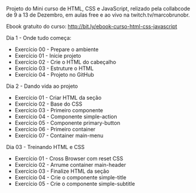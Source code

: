 Projeto do Mini curso de HTML, CSS e JavaScript, relizado pela collabcode de 9 a 13 de Dezembro, em aulas free e ao vivo na twitch.tv/marcobrunobr.

Ebook gratuito do curso: http://bit.ly/ebook-curso-html-css-javascript

Dia 1 - Onde tudo começa: 
- Exercício 00 - Prepare o ambiente
- Exercício 01 - Inicie projeto
- Exercício 02 - Crie o HTML do cabeçalho
- Exercício 03 - Estruture o HTML
- Exercício 04 - Projeto no GitHub

Dia 2 - Dando vida ao projeto
- Exercício 01 - Criar HTML da seção
- Exercício 02 - Base do CSS
- Exercício 03 - Primeiro componente
- Exercício 04 - Componente simple-action
- Exercício 05 - Componente primary-button
- Exercício 06 - Primeiro container
- Exercício 07 - Container main-menu

Dia 03 - Treinando HTML e CSS
- Exercício 01 - Cross Browser com reset CSS
- Exercício 02 - Arrume container main-header
- Exercício 03 - Finalize HTML da seção
- Exercício 04 - Crie o componente simple-title
- Exercício 05 - Crie o componente simple-subtitle


